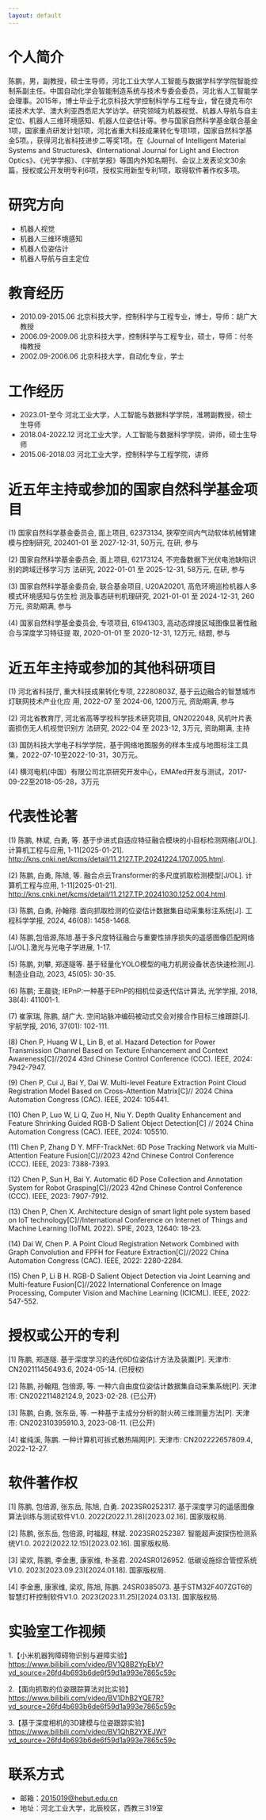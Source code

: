 ```yaml
---
layout: default
---
```

# 个人简介
  陈鹏，男，副教授，硕士生导师，河北工业大学人工智能与数据学科学学院智能控制系副主任。中国自动化学会智能制造系统与技术专委会委员，河北省人工智能学会理事。2015年，博士毕业于北京科技大学控制科学与工程专业，曾在捷克布尔诺技术大学、澳大利亚西悉尼大学访学。研究领域为机器视觉、机器人导航与自主定位、机器人三维环境感知、机器人位姿估计等。参与国家自然科学基金联合基金1项，国家重点研发计划1项，河北省重大科技成果转化专项1项，国家自然科学基金5项。，获得河北省科技进步二等奖1项。在《Journal of Intelligent Material Systems and Structures》、《International Journal for Light and Electron Optics》、《光学学报》、《宇航学报》等国内外知名期刊、会议上发表论文30余篇，授权或公开发明专利6项，授权实用新型专利1项，取得软件著作权多项。

# 研究方向
- 机器人视觉
- 机器人三维环境感知
- 机器人位姿估计
- 机器人导航与自主定位

# 教育经历
- 2010.09-2015.06 北京科技大学，控制科学与工程专业，博士，导师：胡广大教授
- 2006.09-2009.06 北京科技大学，控制科学与工程专业，硕士，导师：付冬梅教授
- 2002.09-2006.06 北京科技大学，自动化专业，学士

# 工作经历
- 2023.01-至今 河北工业大学，人工智能与数据科学学院，准聘副教授，硕士生导师
- 2018.04-2022.12  河北工业大学，人工智能与数据科学学院，讲师，硕士生导师
- 2015.06-2018.03 河北工业大学，控制科学与工程学院，讲师

# 近五年主持或参加的国家自然科学基金项目
(1) 国家自然科学基金委员会, 面上项目, 62373134, 狭窄空间内气动软体机械臂建模与控制研究, 202401-01 至 2027-12-31, 50万元, 在研, 参与

(2) 国家自然科学基金委员会, 面上项目, 62173124, 不完备数据下光伏电池缺陷识别的跨域迁移学习方
法研究, 2022-01-01 至 2025-12-31, 58万元, 在研, 参与

(3) 国家自然科学基金委员会, 联合基金项目, U20A20201, 高危环境巡检机器人多模式环境感知与仿生检
测及事态研判机理研究, 2021-01-01 至 2024-12-31, 260万元, 资助期满, 参与

(4) 国家自然科学基金委员会, 专项项目, 61941303, 高动态焊接区域图像显著性融合与深度学习特征提
取, 2020-01-01 至 2020-12-31, 12万元, 结题, 参与

# 近五年主持或参加的其他科研项目
(1) 河北省科技厅, 重大科技成果转化专项, 22280803Z, 基于云边融合的智慧城市灯联网技术产业化应
用, 2022-07 至 2024-06, 1200万元, 资助期满, 参与

(2) 河北省教育厅, 河北省高等学校科学技术研究项目, QN2022048, 风机叶片表面损伤无人机视觉识别方
法研究, 2022-04 至 2023-12, 3万元, 资助期满, 主持

(3) 国防科技大学电子科学学院，基于网络地图服务的样本生成与地图标注工具集，2022-07-10至2022-10-31，30万元。

(4) 横河电机(中国）有限公司北京研究开发中心，EMAfed开发与测试，2017-09-22至2018-05-28，3万元

# 代表性论著
(1) 陈鹏, 林斌, 白勇, 等. 基于步进式自适应特征融合模块的小目标检测网络[J/OL]. 计算机工程与应用, 1-11[2025-01-21]. http://kns.cnki.net/kcms/detail/11.2127.TP.20241224.1707.005.html.

(2) 陈鹏, 白勇, 陈旭, 等. 融合点云Transformer的多尺度抓取检测模型[J/OL]. 计算机工程与应用, 1-11[2025-01-21]. http://kns.cnki.net/kcms/detail/11.2127.TP.20241030.1252.004.html. 

(3) 陈鹏, 白勇, 孙翰翔. 面向抓取检测的位姿估计数据集自动采集标注系统[J]. 工程科学学报, 2024, 46(08): 1458-1468.

(4) 陈鹏,包倍源,陈旭.基于多尺度特征融合与重要性排序损失的遥感图像匹配网络[J/OL].激光与光电子学进展, 1-17. 

(5) 陈鹏, 刘攀, 郑逐隧等. 基于轻量化YOLO模型的电力机房设备状态快速检测[J]. 制造业自动, 2023, 45(05): 30-35. 

(6) 陈鹏; 王晨骁; IEPnP:一种基于EPnP的相机位姿迭代估计算法, 光学学报, 2018, 38(4): 411001-1. 

(7) 崔家瑞, 陈鹏, 胡广大. 空间站脉冲编码被动式交会对接合作目标三维跟踪[J]. 宇航学报, 2016, 37(01): 102-111. 

(8) Chen P, Huang W L, Lin B, et al. Hazard Detection for Power Transmission Channel Based on Texture Enhancement and Context Awareness[C]//2024 43rd Chinese Control Conference (CCC). IEEE, 2024: 7942-7947.

(9) Chen P, Cui J, Bai Y, Dai W. Multi-level Feature Extraction Point Cloud Registration Model Based on Cross-Attention Matrix[C]// 2024 China Automation Congress (CAC). IEEE, 2024: 105441.

(10) Chen P, Luo W, Li Q, Zuo H, Niu Y. Depth Quality Enhancement and Feature Shrinking Guided RGB-D Salient Object Detection[C] // 2024 China Automation Congress (CAC). IEEE, 2024: 105510.

(11) Chen P, Zhang D Y. MFF-TrackNet: 6D Pose Tracking Network via Multi-Attention Feature Fusion[C]//2023 42nd Chinese Control Conference (CCC). IEEE, 2023: 7388-7393.

(12) Chen P, Sun H, Bai Y. Automatic 6D Pose Collection and Annotation System for Robot Grasping[C]//2023 42nd Chinese Control Conference (CCC). IEEE, 2023: 7907-7912. 

(13) Chen P, Chen X. Architecture design of smart light pole system based on IoT technology[C]//International Conference on Internet of Things and Machine Learning (IoTML 2022). SPIE, 2023, 12640: 18-23. 

(14) Dai W, Chen P. A Point Cloud Registration Network Combined with Graph Convolution and FPFH for Feature Extraction[C]//2022 China Automation Congress (CAC). IEEE, 2022: 2280-2284.

(15) Chen P, Li B H. RGB-D Salient Object Detection via Joint Learning and Multi-feature Fusion[C]//2022 International Conference on Image Processing, Computer Vision and Machine Learning (ICICML). IEEE, 2022: 547-552. 

# 授权或公开的专利
[1] 陈鹏, 郑逐隧. 基于深度学习的迭代6D位姿估计方法及装置[P]. 天津市: CN202111456493.6, 2024-05-14. (已授权)

[2] 陈鹏, 孙翰翔, 包倍源, 等. 一种六自由度位姿估计数据集自动采集系统[P]. 天津市: CN202211482124.9, 2023-02-28. (已公开)

[3] 陈鹏, 白勇, 张东岳, 等. 一种基于主成分分析的耐火砖三维测量方法[P]. 天津市: CN202310395910.3, 2023-08-11. (已公开)

[4] 崔纯溪, 陈鹏. 一种计算机可拆式散热隔网[P]. 天津市: CN202222657809.4, 2022-12-27.

# 软件著作权
[1] 陈鹏, 包倍源, 张东岳, 陈旭, 白勇. 2023SR0252317. 基于深度学习的遥感图像算法训练与测试软件V1.0. 2022(2022.11.28)[2023.02.16]. 国家版权局.

[2] 陈鹏, 张东岳, 包倍源, 时福超, 林斌. 2023SR0252387. 智能超声波探伤检测系统V1.0. 2022(2022.12.15)[2023.02.16]. 国家版权局.

[3] 梁欢, 陈鹏, 李金惠, 康家维, 朴圣君. 2024SR0126952. 低碳设施综合管控系统V1.0. 2023(2023.09.23)[2024.01.18]. 国家版权局.

[4] 李金惠, 康家维, 梁欢, 陈旭, 陈鹏. 24SR0385073. 基于STM32F407ZGT6的智慧灯杆控制软件V1.0. 2023(2023.11.25)[2024.03.13]. 国家版权局.

# 实验室工作视频
1.【小米机器狗障碍物识别与避障实验】https://www.bilibili.com/video/BV1Q8B2YpEbV?vd_source=26fd4b693b6de6f59d1a993e7865c59c

2.【面向抓取的位姿跟踪算法对比实验】https://www.bilibili.com/video/BV1DhB2YQE7R?vd_source=26fd4b693b6de6f59d1a993e7865c59c

3.【基于深度相机的3D建模与位姿跟踪实验】https://www.bilibili.com/video/BV1QhB2YXEJW?vd_source=26fd4b693b6de6f59d1a993e7865c59c

# 联系方式
- 邮箱：2015019@hebut.edu.cn
- 地址：河北工业大学，北辰校区，西教三319室